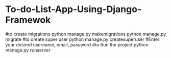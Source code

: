 # To-do-List-App-Using-Django-Framewok
#to create migrations
python manage.py makemigrations
python manage.py migrate
#to create super user
python manage.py createsuperuser
#Enter your desired username, email, password
#to Run the project
python manage.py runserver
